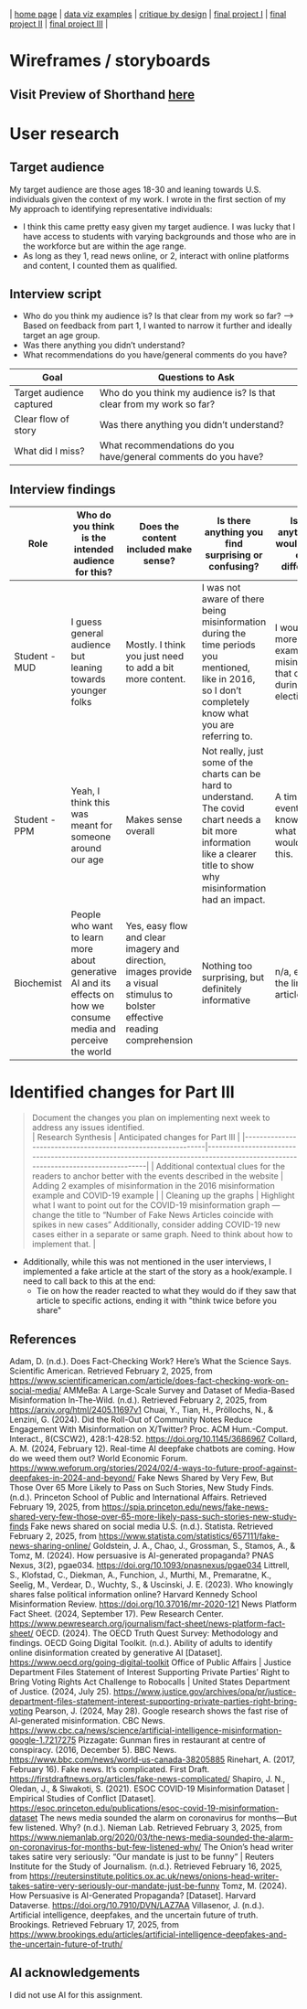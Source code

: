 

| [home page](https://danningwho.github.io/danning-hu-portfolio/) | [data viz examples](https://danningwho.github.io/danning-hu-portfolio/dataviz-examples) | [critique by design](https://danningwho.github.io/danning-hu-portfolio/critique-by-design) | [final project I](https://danningwho.github.io/danning-hu-portfolio/final-project-part-one) | [final project II](https://danningwho.github.io/danning-hu-portfolio/final-project-part-two) | [final project III](https://danningwho.github.io/danning-hu-portfolio/final-project-part-three) |


# Wireframes / storyboards
## Visit Preview of Shorthand [here](https://preview.shorthand.com/mSFMAwrZ5f9Jykoa)

# User research

## Target audience
My target audience are those ages 18-30 and leaning towards U.S. individuals given the context of my work. I wrote in the first section of my 
My approach to identifying representative individuals:
- I think this came pretty easy given my target audience. I was lucky that I have access to students with varying backgrounds and those who are in the workforce but are within the age range.
- As long as they 1, read news online, or 2, interact with online platforms and content, I counted them as qualified.

## Interview script
- Who do you think my audience is? Is that clear from my work so far? --> Based on feedback from part 1, I wanted to narrow it further and ideally target an age group.
- Was there anything you didn’t understand?
- What recommendations do you have/general comments do you have?

| Goal | Questions to Ask |
|------|------------------|
|  Target audience captured	| Who do you think my audience is? Is that clear from my work so far? |
|  Clear flow of story	| Was there anything you didn’t understand? |
| What did I miss? | What recommendations do you have/general comments do you have? |


## Interview findings
| Role      	| Who do you think is the intended audience for this?                              	| Does the content included make sense?                                             	| Is there anything you find surprising or confusing?                                                                 	| Is there anything you would change or do differently?                                   	|
|---------------|-------------------------------------------------------------------------------------|--------------------------------------------------------------------------------------|-------------------------------------------------------------------------------------------------------------------------|---------------------------------------------------------------------------------------------|
| Student - MUD | I guess general audience but leaning towards younger folks                     	| Mostly. I think you just need to add a bit more content.                         	| I was not aware of there being misinformation during the time periods you mentioned, like in 2016, so I don’t completely know what you are referring to. | I would add more examples of misinformation that occurred during the election/covid.    	|
| Student - PPM | Yeah, I think this was meant for someone around our age                        	| Makes sense overall                                                              	| Not really, just some of the charts can be hard to understand. The covid chart needs a bit more information like a clearer title to show why misinformation had an impact. | A timeline of events? I don’t know how or what you would put on this.                   	|
| Biochemist	| People who want to learn more about generative AI and its effects on how we consume media and perceive the world | Yes, easy flow and clear imagery and direction, images provide a visual stimulus to bolster effective reading comprehension | Nothing too surprising, but definitely informative                                                                      	| n/a, enjoyed the links to the articles!                                                 	|




# Identified changes for Part III
> Document the changes you plan on implementing next week to address any issues identified.  
| Research Synthesis                                       	| Anticipated changes for Part III                                                                                               	|
|-------------------------------------------------------------|-------------------------------------------------------------------------------------------------------------------------------|
| Additional contextual clues for the readers to anchor better with the events described in the website | Adding 2 examples of misinformation in the 2016 misinformation example and COVID-19 example                                 	|
| Cleaning up the graphs                                   	| Highlight what I want to point out for the COVID-19 misinformation graph — change the title to “Number of Fake News Articles coincide with spikes in new cases” Additionally, consider adding COVID-19 new cases either in a separate or same graph. Need to think about how to implement that. |


- Additionally, while this was not mentioned in the user interviews, I implemented a fake article at the start of the story as a hook/example. I need to call back to this at the end:
    - Tie on how the reader reacted to what they would do if they saw that article to specific actions, ending it with "think twice before you share"


## References
Adam, D. (n.d.). Does Fact-Checking Work? Here’s What the Science Says. Scientific American. Retrieved February 2, 2025, from https://www.scientificamerican.com/article/does-fact-checking-work-on-social-media/
AMMeBa: A Large-Scale Survey and Dataset of Media-Based Misinformation In-The-Wild. (n.d.). Retrieved February 2, 2025, from https://arxiv.org/html/2405.11697v1
Chuai, Y., Tian, H., Pröllochs, N., & Lenzini, G. (2024). Did the Roll-Out of Community Notes Reduce Engagement With Misinformation on X/Twitter? Proc. ACM Hum.-Comput. Interact., 8(CSCW2), 428:1-428:52. https://doi.org/10.1145/3686967
Collard, A. M. (2024, February 12). Real-time AI deepfake chatbots are coming. How do we weed them out? World Economic Forum. https://www.weforum.org/stories/2024/02/4-ways-to-future-proof-against-deepfakes-in-2024-and-beyond/
Fake News Shared by Very Few, But Those Over 65 More Likely to Pass on Such Stories, New Study Finds. (n.d.). Princeton School of Public and International Affairs. Retrieved February 19, 2025, from https://spia.princeton.edu/news/fake-news-shared-very-few-those-over-65-more-likely-pass-such-stories-new-study-finds
Fake news shared on social media U.S. (n.d.). Statista. Retrieved February 2, 2025, from https://www.statista.com/statistics/657111/fake-news-sharing-online/
Goldstein, J. A., Chao, J., Grossman, S., Stamos, A., & Tomz, M. (2024). How persuasive is AI-generated propaganda? PNAS Nexus, 3(2), pgae034. https://doi.org/10.1093/pnasnexus/pgae034
Littrell, S., Klofstad, C., Diekman, A., Funchion, J., Murthi, M., Premaratne, K., Seelig, M., Verdear, D., Wuchty, S., & Uscinski, J. E. (2023). Who knowingly shares false political information online? Harvard Kennedy School Misinformation Review. https://doi.org/10.37016/mr-2020-121
News Platform Fact Sheet. (2024, September 17). Pew Research Center. https://www.pewresearch.org/journalism/fact-sheet/news-platform-fact-sheet/
OECD. (2024). The OECD Truth Quest Survey: Methodology and findings.
OECD Going Digital Toolkit. (n.d.). Ability of adults to identify online disinformation created by generative AI [Dataset]. https://www.oecd.org/going-digital-toolkit
Office of Public Affairs | Justice Department Files Statement of Interest Supporting Private Parties’ Right to Bring Voting Rights Act Challenge to Robocalls | United States Department of Justice. (2024, July 25). https://www.justice.gov/archives/opa/pr/justice-department-files-statement-interest-supporting-private-parties-right-bring-voting
Pearson, J. (2024, May 28). Google research shows the fast rise of AI-generated misinformation. CBC News. https://www.cbc.ca/news/science/artificial-intelligence-misinformation-google-1.7217275
Pizzagate: Gunman fires in restaurant at centre of conspiracy. (2016, December 5). BBC News. https://www.bbc.com/news/world-us-canada-38205885
Rinehart, A. (2017, February 16). Fake news. It’s complicated. First Draft. https://firstdraftnews.org/articles/fake-news-complicated/
Shapiro, J. N., Oledan, J., & Siwakoti, S. (2021). ESOC COVID-19 Misinformation Dataset | Empirical Studies of Conflict [Dataset]. https://esoc.princeton.edu/publications/esoc-covid-19-misinformation-dataset
The news media sounded the alarm on coronavirus for months—But few listened. Why? (n.d.). Nieman Lab. Retrieved February 3, 2025, from https://www.niemanlab.org/2020/03/the-news-media-sounded-the-alarm-on-coronavirus-for-months-but-few-listened-why/
The Onion’s head writer takes satire very seriously: “Our mandate is just to be funny” | Reuters Institute for the Study of Journalism. (n.d.). Retrieved February 16, 2025, from https://reutersinstitute.politics.ox.ac.uk/news/onions-head-writer-takes-satire-very-seriously-our-mandate-just-be-funny
Tomz, M. (2024). How Persuasive is AI-Generated Propaganda? [Dataset]. Harvard Dataverse. https://doi.org/10.7910/DVN/LAZ7AA
Villasenor, J. (n.d.). Artificial intelligence, deepfakes, and the uncertain future of truth. Brookings. Retrieved February 17, 2025, from https://www.brookings.edu/articles/artificial-intelligence-deepfakes-and-the-uncertain-future-of-truth/


## AI acknowledgements
I did not use AI for this assignment.
